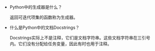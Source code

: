 

- Python中的生成器是什么？

    返回可迭代项集的函数称为生成器。

- 什么是Python中的文档Docstrings？

    Docstrings实际上不是注释，它们是文档字符串。这些文档字符串在三引号内。它们没有分配给任务变量，因此有时也用于注释。

